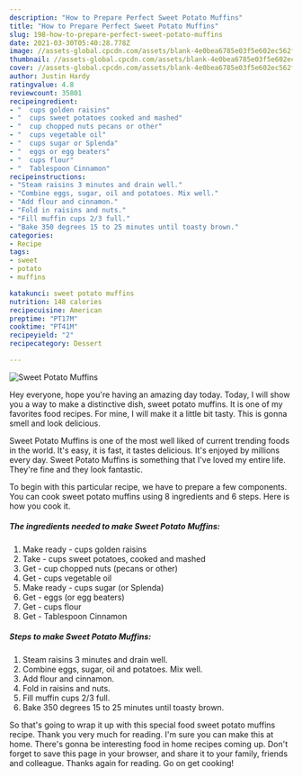 ```yaml
---
description: "How to Prepare Perfect Sweet Potato Muffins"
title: "How to Prepare Perfect Sweet Potato Muffins"
slug: 198-how-to-prepare-perfect-sweet-potato-muffins
date: 2021-03-30T05:40:28.778Z
image: //assets-global.cpcdn.com/assets/blank-4e0bea6785e03f5e602ec562f230caae08da540cada707380b4fe1bbebba43da.png
thumbnail: //assets-global.cpcdn.com/assets/blank-4e0bea6785e03f5e602ec562f230caae08da540cada707380b4fe1bbebba43da.png
cover: //assets-global.cpcdn.com/assets/blank-4e0bea6785e03f5e602ec562f230caae08da540cada707380b4fe1bbebba43da.png
author: Justin Hardy
ratingvalue: 4.8
reviewcount: 35801
recipeingredient:
- "  cups golden raisins"
- "  cups sweet potatoes cooked and mashed"
- "  cup chopped nuts pecans or other"
- "  cups vegetable oil"
- "  cups sugar or Splenda"
- "  eggs or egg beaters"
- "  cups flour"
- "  Tablespoon Cinnamon"
recipeinstructions:
- "Steam raisins 3 minutes and drain well."
- "Combine eggs, sugar, oil and potatoes. Mix well."
- "Add flour and cinnamon."
- "Fold in raisins and nuts."
- "Fill muffin cups 2/3 full."
- "Bake 350 degrees 15 to 25 minutes until toasty brown."
categories:
- Recipe
tags:
- sweet
- potato
- muffins

katakunci: sweet potato muffins 
nutrition: 148 calories
recipecuisine: American
preptime: "PT17M"
cooktime: "PT41M"
recipeyield: "2"
recipecategory: Dessert

---
```



![Sweet Potato Muffins](//assets-global.cpcdn.com/assets/blank-4e0bea6785e03f5e602ec562f230caae08da540cada707380b4fe1bbebba43da.png)

Hey everyone, hope you're having an amazing day today. Today, I will show you a way to make a distinctive dish, sweet potato muffins. It is one of my favorites food recipes. For mine, I will make it a little bit tasty. This is gonna smell and look delicious.



Sweet Potato Muffins is one of the most well liked of current trending foods in the world. It's easy, it is fast, it tastes delicious. It's enjoyed by millions every day. Sweet Potato Muffins is something that I've loved my entire life. They're fine and they look fantastic.


To begin with this particular recipe, we have to prepare a few components. You can cook sweet potato muffins using 8 ingredients and 6 steps. Here is how you cook it.

<!--inarticleads1-->

##### The ingredients needed to make Sweet Potato Muffins:

1. Make ready  - cups golden raisins
1. Take  - cups sweet potatoes, cooked and mashed
1. Get  - cup chopped nuts (pecans or other)
1. Get  - cups vegetable oil
1. Make ready  - cups sugar (or Splenda)
1. Get  - eggs (or egg beaters)
1. Get  - cups flour
1. Get  - Tablespoon Cinnamon




<!--inarticleads2-->

##### Steps to make Sweet Potato Muffins:

1. Steam raisins 3 minutes and drain well.
1. Combine eggs, sugar, oil and potatoes. Mix well.
1. Add flour and cinnamon.
1. Fold in raisins and nuts.
1. Fill muffin cups 2/3 full.
1. Bake 350 degrees 15 to 25 minutes until toasty brown.




So that's going to wrap it up with this special food sweet potato muffins recipe. Thank you very much for reading. I'm sure you can make this at home. There's gonna be interesting food in home recipes coming up. Don't forget to save this page in your browser, and share it to your family, friends and colleague. Thanks again for reading. Go on get cooking!
